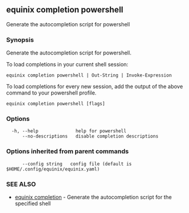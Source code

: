 ## equinix completion powershell

Generate the autocompletion script for powershell

### Synopsis

Generate the autocompletion script for powershell.

To load completions in your current shell session:

	equinix completion powershell | Out-String | Invoke-Expression

To load completions for every new session, add the output of the above command
to your powershell profile.


```
equinix completion powershell [flags]
```

### Options

```
  -h, --help              help for powershell
      --no-descriptions   disable completion descriptions
```

### Options inherited from parent commands

```
      --config string   config file (default is $HOME/.config/equinix/equinix.yaml)
```

### SEE ALSO

* [equinix completion](equinix_completion.md)	 - Generate the autocompletion script for the specified shell

